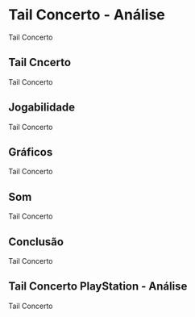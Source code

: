 ---
---

# Tail Concerto - Análise

Tail Concerto

## Tail Cncerto

Tail Concerto

## Jogabilidade

Tail Concerto

## Gráficos

Tail Concerto

## Som

Tail Concerto

## Conclusão

Tail Concerto

## Tail Concerto PlayStation - Análise

Tail Concerto
